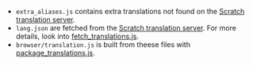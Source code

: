 - `extra_aliases.js` contains extra translations not found on the [Scratch translation server].
- `lang.json` are fetched from the [Scratch translation server]. For more details, look into [fetch_translations.js](https://github.com/tjvr/scratchblocks/blob/master/src/fetch_translations.js).
- `browser/translation.js` is built from theese files with [package_translations.js](https://github.com/tjvr/scratchblocks/blob/master/src/package_translations.js).

[Scratch translation server]: http://translate.scratch.mit.edu
